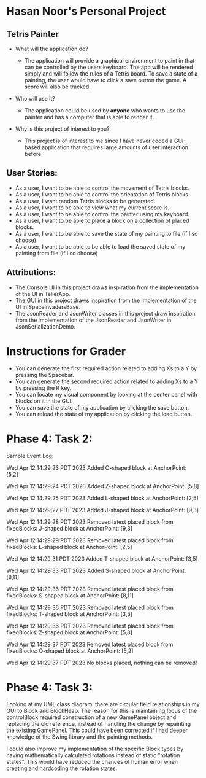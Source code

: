 # Hasan Noor's Personal Project
## Tetris Painter

- What will the application do?

    - The application will provide a graphical environment to paint in that can be controlled by the users keyboard.
  The app will be rendered simply and will follow the rules of a Tetris board. To save a state of a painting, the user
  would have to click a save button the game. A score will also be tracked.


- Who will use it?

    - The application could be used by **anyone** who wants to use the painter and has a computer that is able to render it.


- Why is this project of interest to you?
    - This project is of interest to me since I have never coded a GUI-based application that requires large amounts of
  user interaction before.

## User Stories:

- As a user, I want to be able to control the movement of Tetris blocks.
- As a user, I want to be able to control the orientation of Tetris blocks.
- As a user, I want random Tetris blocks to be generated.
- As a user, I want to be able to view what my current score is.
- As a user, I want to be able to control the painter using my keyboard.
- As a user, I want to be able to place a block on a collection of placed blocks.
- As a user, I want to be able to save the state of my painting to file (if I so choose)
- As a user, I want to be able to be able to load the saved state of my painting from file (if I so choose)

## Attributions:
- The Console UI in this project draws inspiration from the implementation of the UI in TellerApp. 
- The GUI in this project draws inspiration from the implementation of the UI in SpaceInvadersBase.
- The JsonReader and JsonWriter classes in this project draw inspiration from the implementation of the JsonReader and JsonWriter in JsonSerializationDemo.

# Instructions for Grader
- You can generate the first required action related to adding Xs to a Y by pressing the Spacebar.
- You can generate the second required action related to adding Xs to a Y by pressing the R key.
- You can locate my visual component by looking at the center panel with blocks on it in the GUI.
- You can save the state of my application by clicking the save button.
- You can reload the state of my application by clicking the load button.

# Phase 4: Task 2:

Sample Event Log:

Wed Apr 12 14:29:23 PDT 2023
Added O-shaped block at AnchorPoint: [5,2]

Wed Apr 12 14:29:24 PDT 2023
Added Z-shaped block at AnchorPoint: [5,8]

Wed Apr 12 14:29:25 PDT 2023
Added L-shaped block at AnchorPoint: [2,5]

Wed Apr 12 14:29:27 PDT 2023
Added J-shaped block at AnchorPoint: [9,3]

Wed Apr 12 14:29:28 PDT 2023
Removed latest placed block from fixedBlocks: J-shaped block at AnchorPoint: [9,3]

Wed Apr 12 14:29:29 PDT 2023
Removed latest placed block from fixedBlocks: L-shaped block at AnchorPoint: [2,5]

Wed Apr 12 14:29:31 PDT 2023
Added T-shaped block at AnchorPoint: [3,5]

Wed Apr 12 14:29:33 PDT 2023
Added S-shaped block at AnchorPoint: [8,11]

Wed Apr 12 14:29:36 PDT 2023
Removed latest placed block from fixedBlocks: S-shaped block at AnchorPoint: [8,11]

Wed Apr 12 14:29:36 PDT 2023
Removed latest placed block from fixedBlocks: T-shaped block at AnchorPoint: [3,5]

Wed Apr 12 14:29:36 PDT 2023
Removed latest placed block from fixedBlocks: Z-shaped block at AnchorPoint: [5,8]

Wed Apr 12 14:29:37 PDT 2023
Removed latest placed block from fixedBlocks: O-shaped block at AnchorPoint: [5,2]

Wed Apr 12 14:29:37 PDT 2023
No blocks placed, nothing can be removed!

# Phase 4: Task 3:

Looking at my UML class diagram, there are circular field relationships in my GUI to Block and BlockHeap. The reason for
this is maintaining focus of the controlBlock required construction of a new GamePanel object and replacing the old reference,
instead of handling the change by repainting the existing GamePanel. This could have been corrected if I had deeper knowledge 
of the Swing library and the painting methods.

I could also improve my implementation of the specific Block types by having mathematically calculated rotations instead
 of static "rotation states". This would have reduced the chances of human error when creating and hardcoding the rotation
 states.